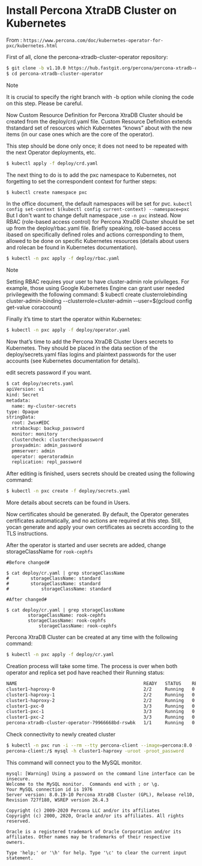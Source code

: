# Install Percona XtraDB Cluster on Kubernetes

From : `https://www.percona.com/doc/kubernetes-operator-for-pxc/kubernetes.html`

First of all, clone the percona-xtradb-cluster-operator repository:
```bash
$ git clone -b v1.10.0 https://hub.fastgit.org/percona/percona-xtradb-cluster-operator
$ cd percona-xtradb-cluster-operator
```
Note

It is crucial to specify the right branch with -b option while cloning the code on this step. Please be careful.

Now Custom Resource Definition for Percona XtraDB Cluster should be created from the deploy/crd.yaml file. Custom Resource Definition extends thstandard set of resources which Kubernetes “knows” about with the new items (in our case ones which are the core of the operator).

This step should be done only once; it does not need to be repeated with the next Operator deployments, etc.
```bash
$ kubectl apply -f deploy/crd.yaml
```
The next thing to do is to add the pxc namespace to Kubernetes, not forgetting to set the correspondent context for further steps:
```bash
$ kubectl create namespace pxc
```
In the office document, the default namespaces will be set for pvc.
`kubectl config set-context $(kubectl config current-context) --namespace=pxc`
But I don't want to change defult namespace ,use `-n pxc` instead.
Now RBAC (role-based access control) for Percona XtraDB Cluster should be set up from the deploy/rbac.yaml file. Briefly speaking, role-based access ibased on specifically defined roles and actions corresponding to them, allowed to be done on specific Kubernetes resources (details about users and rolecan be found in Kubernetes documentation).

```bash
$ kubectl -n pxc apply -f deploy/rbac.yaml 
```
Note

Setting RBAC requires your user to have cluster-admin role privileges. For example, those using Google Kubernetes Engine can grant user needed privilegewith the following command: $ kubectl create clusterrolebinding cluster-admin-binding --clusterrole=cluster-admin --user=$(gcloud config get-value coraccount)

Finally it’s time to start the operator within Kubernetes:
```bash
$ kubectl -n pxc apply -f deploy/operator.yaml
```
Now that’s time to add the Percona XtraDB Cluster Users secrets to Kubernetes. They should be placed in the data section of the deploy/secrets.yaml filas logins and plaintext passwords for the user accounts (see Kubernetes documentation for details).

edit secrets password if you want.

```bash
$ cat deploy/secrets.yaml
apiVersion: v1
kind: Secret
metadata:
  name: my-cluster-secrets
type: Opaque
stringData:
  root: 2wsx#EDC
  xtrabackup: backup_password
  monitor: monitory
  clustercheck: clustercheckpassword
  proxyadmin: admin_password
  pmmserver: admin
  operator: operatoradmin
  replication: repl_password
```

After editing is finished, users secrets should be created using the following command:
```bash
$ kubectl -n pxc create -f deploy/secrets.yaml
```
More details about secrets can be found in Users.

Now certificates should be generated. By default, the Operator generates certificates automatically, and no actions are required at this step. Still, yocan generate and apply your own certificates as secrets according to the TLS instructions.

After the operator is started and user secrets are added, change storageClassName for `rook-cephfs`

```shell
#Before changed#

$ cat deploy/cr.yaml | grep storageClassName
#        storageClassName: standard
#        storageClassName: standard
#            storageClassName: standard

#After changed#

$ cat deploy/cr.yaml | grep storageClassName
        storageClassName: rook-cephfs
        storageClassName: rook-cephfs
            storageClassName: rook-cephfs
```

 Percona XtraDB Cluster can be created at any time with the following command:

```bash
$ kubectl -n pxc apply -f deploy/cr.yaml
```
Creation process will take some time. The process is over when both operator and replica set pod have reached their Running status:
```bash
NAME                                               READY   STATUS    RESTARTS   AGE
cluster1-haproxy-0                                 2/2     Running   0          6m17s
cluster1-haproxy-1                                 2/2     Running   0          4m59s
cluster1-haproxy-2                                 2/2     Running   0          4m36s
cluster1-pxc-0                                     3/3     Running   0          6m17s
cluster1-pxc-1                                     3/3     Running   0          5m3s
cluster1-pxc-2                                     3/3     Running   0          3m56s
percona-xtradb-cluster-operator-79966668bd-rswbk   1/1     Running   0          9m54s
```
Check connectivity to newly created cluster
```bash
$ kubectl -n pxc run -i --rm --tty percona-client --image=percona:8.0 --restart=Never -- bash -il
percona-client:/$ mysql -h cluster1-haproxy -uroot -proot_password
```
This command will connect you to the MySQL monitor.
```
mysql: [Warning] Using a password on the command line interface can be insecure.
Welcome to the MySQL monitor.  Commands end with ; or \g.
Your MySQL connection id is 1976
Server version: 8.0.19-10 Percona XtraDB Cluster (GPL), Release rel10, Revision 727f180, WSREP version 26.4.3

Copyright (c) 2009-2020 Percona LLC and/or its affiliates
Copyright (c) 2000, 2020, Oracle and/or its affiliates. All rights reserved.

Oracle is a registered trademark of Oracle Corporation and/or its
affiliates. Other names may be trademarks of their respective
owners.

Type 'help;' or '\h' for help. Type '\c' to clear the current input statement.
```